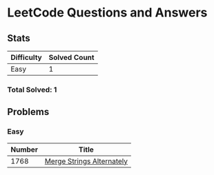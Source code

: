 # LeetCode Questions and Answers

## Stats

| Difficulty | Solved Count |
| --- | --- |
| Easy | 1 |

### Total Solved: 1

## Problems

### Easy

| Number | Title |
| --- | --- |
| 1768 | [Merge Strings Alternately](./1768-merge-strings-alternately) |

